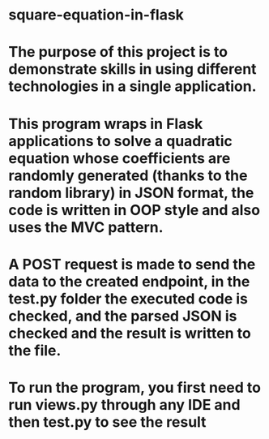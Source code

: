 # square-equation-in-flask
# The purpose of this project is to demonstrate skills in using different technologies in a single application. 
# This program wraps in Flask applications to solve a quadratic equation whose coefficients are randomly generated (thanks to the random library) in JSON format, the code is written in OOP style and also uses the MVC pattern. 
# A POST request is made to send the data to the created endpoint, in the test.py folder the executed code is checked, and the parsed JSON is checked and the result is written to the file. 
# To run the program, you first need to run views.py through any IDE and then test.py to see the result 